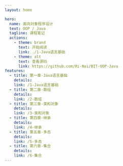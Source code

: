 ```yaml
---
layout: home

hero:
  name: 面向对象程序设计
  text: OOP / Java
  tagline: 课程笔记
  actions:
    - theme: brand
      text: 开始阅读
      link: ./1-Java语言基础
    - theme: alt
      text: 查看源码
      link: https://github.com/Ri-Nai/BIT-OOP-Java
features:
  - title: 第一章-Java语言基础
    details: 
    link: /1-Java语言基础
  - title: 第二章-数组
    details: 
    link: /2-数组
  - title: 第三章-类和对象
    details: 
    link: /3-类和对象
  - title: 第四章-继承
    details: 
    link: /4-继承
  - title: 第五章-多态
    details: 
    link: /5-多态
  - title: 第六章-集合
    details: 
    link: /6-集合
---
```

